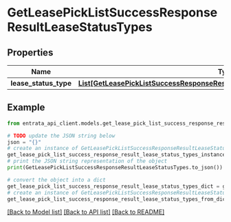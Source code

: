 # GetLeasePickListSuccessResponseResultLeaseStatusTypes


## Properties

Name | Type | Description | Notes
------------ | ------------- | ------------- | -------------
**lease_status_type** | [**List[GetLeasePickListSuccessResponseResultLeaseStatusTypesLeaseStatusTypeInner]**](GetLeasePickListSuccessResponseResultLeaseStatusTypesLeaseStatusTypeInner.md) |  | 

## Example

```python
from entrata_api_client.models.get_lease_pick_list_success_response_result_lease_status_types import GetLeasePickListSuccessResponseResultLeaseStatusTypes

# TODO update the JSON string below
json = "{}"
# create an instance of GetLeasePickListSuccessResponseResultLeaseStatusTypes from a JSON string
get_lease_pick_list_success_response_result_lease_status_types_instance = GetLeasePickListSuccessResponseResultLeaseStatusTypes.from_json(json)
# print the JSON string representation of the object
print(GetLeasePickListSuccessResponseResultLeaseStatusTypes.to_json())

# convert the object into a dict
get_lease_pick_list_success_response_result_lease_status_types_dict = get_lease_pick_list_success_response_result_lease_status_types_instance.to_dict()
# create an instance of GetLeasePickListSuccessResponseResultLeaseStatusTypes from a dict
get_lease_pick_list_success_response_result_lease_status_types_from_dict = GetLeasePickListSuccessResponseResultLeaseStatusTypes.from_dict(get_lease_pick_list_success_response_result_lease_status_types_dict)
```
[[Back to Model list]](../README.md#documentation-for-models) [[Back to API list]](../README.md#documentation-for-api-endpoints) [[Back to README]](../README.md)


